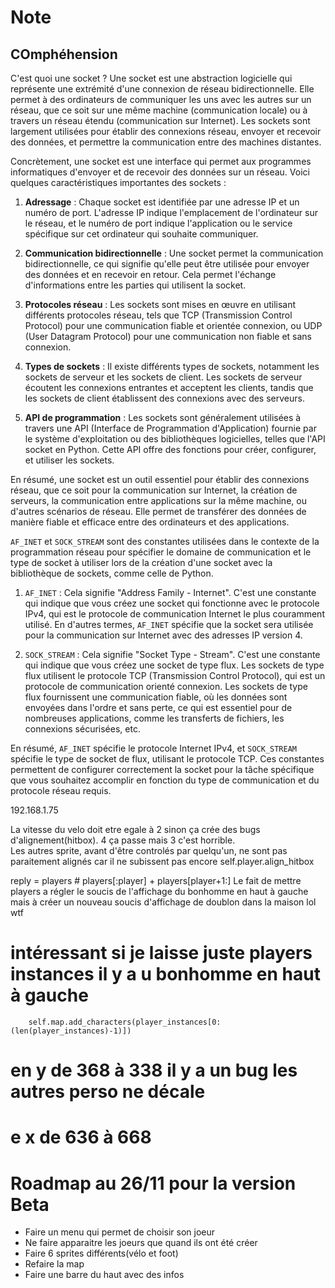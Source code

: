 # Note

## COmphéhension

C'est quoi une socket ?
Une socket est une abstraction logicielle qui représente une extrémité d'une connexion de réseau bidirectionnelle. Elle permet à des ordinateurs de communiquer les uns avec les autres sur un réseau, que ce soit sur une même machine (communication locale) ou à travers un réseau étendu (communication sur Internet). Les sockets sont largement utilisées pour établir des connexions réseau, envoyer et recevoir des données, et permettre la communication entre des machines distantes.

Concrètement, une socket est une interface qui permet aux programmes informatiques d'envoyer et de recevoir des données sur un réseau. Voici quelques caractéristiques importantes des sockets :

1. **Adressage** : Chaque socket est identifiée par une adresse IP et un numéro de port. L'adresse IP indique l'emplacement de l'ordinateur sur le réseau, et le numéro de port indique l'application ou le service spécifique sur cet ordinateur qui souhaite communiquer.

2. **Communication bidirectionnelle** : Une socket permet la communication bidirectionnelle, ce qui signifie qu'elle peut être utilisée pour envoyer des données et en recevoir en retour. Cela permet l'échange d'informations entre les parties qui utilisent la socket.

3. **Protocoles réseau** : Les sockets sont mises en œuvre en utilisant différents protocoles réseau, tels que TCP (Transmission Control Protocol) pour une communication fiable et orientée connexion, ou UDP (User Datagram Protocol) pour une communication non fiable et sans connexion.

4. **Types de sockets** : Il existe différents types de sockets, notamment les sockets de serveur et les sockets de client. Les sockets de serveur écoutent les connexions entrantes et acceptent les clients, tandis que les sockets de client établissent des connexions avec des serveurs.

5. **API de programmation** : Les sockets sont généralement utilisées à travers une API (Interface de Programmation d'Application) fournie par le système d'exploitation ou des bibliothèques logicielles, telles que l'API socket en Python. Cette API offre des fonctions pour créer, configurer, et utiliser les sockets.

En résumé, une socket est un outil essentiel pour établir des connexions réseau, que ce soit pour la communication sur Internet, la création de serveurs, la communication entre applications sur la même machine, ou d'autres scénarios de réseau. Elle permet de transférer des données de manière fiable et efficace entre des ordinateurs et des applications.


`AF_INET` et `SOCK_STREAM` sont des constantes utilisées dans le contexte de la programmation réseau pour spécifier le domaine de communication et le type de socket à utiliser lors de la création d'une socket avec la bibliothèque de sockets, comme celle de Python.

1. `AF_INET` : Cela signifie "Address Family - Internet". C'est une constante qui indique que vous créez une socket qui fonctionne avec le protocole IPv4, qui est le protocole de communication Internet le plus couramment utilisé. En d'autres termes, `AF_INET` spécifie que la socket sera utilisée pour la communication sur Internet avec des adresses IP version 4.

2. `SOCK_STREAM` : Cela signifie "Socket Type - Stream". C'est une constante qui indique que vous créez une socket de type flux. Les sockets de type flux utilisent le protocole TCP (Transmission Control Protocol), qui est un protocole de communication orienté connexion. Les sockets de type flux fournissent une communication fiable, où les données sont envoyées dans l'ordre et sans perte, ce qui est essentiel pour de nombreuses applications, comme les transferts de fichiers, les connexions sécurisées, etc.

En résumé, `AF_INET` spécifie le protocole Internet IPv4, et `SOCK_STREAM` spécifie le type de socket de flux, utilisant le protocole TCP. Ces constantes permettent de configurer correctement la socket pour la tâche spécifique que vous souhaitez accomplir en fonction du type de communication et du protocole réseau requis.



192.168.1.75

La vitesse du velo doit etre egale à 2 sinon ça crée des bugs d'alignement(hitbox). 4 ça passe mais 3 c'est horrible.  
Les autres sprite, avant d'être controlés par quelqu'un, ne sont pas paraitement alignés car il ne subissent pas encore self.player.align_hitbox

  reply = players # players[:player] + players[player+1:]
Le fait de mettre players a régler le soucis de l'affichage du bonhomme en haut à gauche mais à créer un nouveau soucis d'affichage de doublon dans la maison lol wtf

  # intéressant si je laisse juste players instances il y a u bonhomme en haut à gauche
        self.map.add_characters(player_instances[0:(len(player_instances)-1)])


# en y de 368 à 338 il y a un bug les autres perso ne décale
# e x de 636 à 668


# Roadmap au 26/11 pour la version Beta
- Faire un menu qui permet de choisir son joeur
- Ne faire apparaitre les joeurs que quand ils ont été créer
- Faire 6 sprites différents(vélo et foot)
- Refaire la map
- Faire une barre du haut avec des infos
